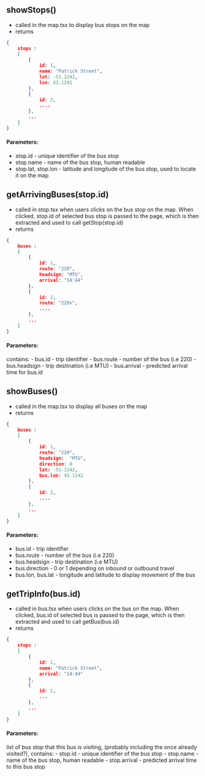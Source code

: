 ## showStops()

- called in the map.tsx to display bus stops on the map
- returns

```json
{
	stops :
	[
		{
			id: 1,
			name: "Patrick Street",
			lat: -51.1242,
			lon: 43.1242
		},
		{
			id: 2,
			....
		},
		...
	]
}
```

#### Parameters:

- stop.id - unique identifier of the bus stop
- stop.name - name of the bus stop, human readable
- stop.lat, stop.lon - latitude and longitude of the bus stop, used to locate it on the map

## getArrivingBuses(stop.id)

- called in stop.tsx when users clicks on the bus stop on the map. When clicked, stop.id of selected bus stop is passed to the page, which is then extracted and used to call getStop(stop.id)
- returns

```json
{
	buses :
	[
		{
			id: 1,
			route: "220",
			headsign: "MTU",
			arrival: "14:44"
		},
		{
			id: 2,
			route: "220x",
			....
		},
		...
	]
}

```

#### Parameters:

contains: - bus.id - trip identifier - bus.route - number of the bus (i.e 220) - bus.headsign - trip destination (i.e MTU) - bus.arrival - predicted arrival time for bus.id

## showBuses()

- called in the map.tsx to display all buses on the map
- returns

```json
{
	buses :
	[
		{
			id: 1,
			route: "220",
			headsign:  "MTU",
			direction: 0
			lat: -51.1242,
			bus.lon: 43.1242
		},
		{
			id: 2,
			....
		},
		...
	]
}
```

#### Parameters:

- bus.id - trip identifier
- bus.route - number of the bus (i.e 220)
- bus.headsign - trip destination (i.e MTU)
- bus.direction - 0 or 1 depending on inbound or outbound travel
- bus.lon, bus.lat - longitude and latitude to display movement of the bus

## getTripInfo(bus.id)

- called in bus.tsx when users clicks on the bus on the map. When clicked, bus.id of selected bus is passed to the page, which is then extracted and used to call getBus(bus.id)
- returns

```json
{
	stops :
	[
		{
			id: 1,
			name: "Patrick Street",
			arrival: "14:44"
		},
		{
			id: 2,
			...
		},
		...
	]
}
```

#### Parameters:

list of bus stop that this bus is visiting, (probably including the once already visited?), contains: - stop.id - unique identifier of the bus stop - stop.name - name of the bus stop, human readable - stop.arrival - predicted arrival time to this bus stop
